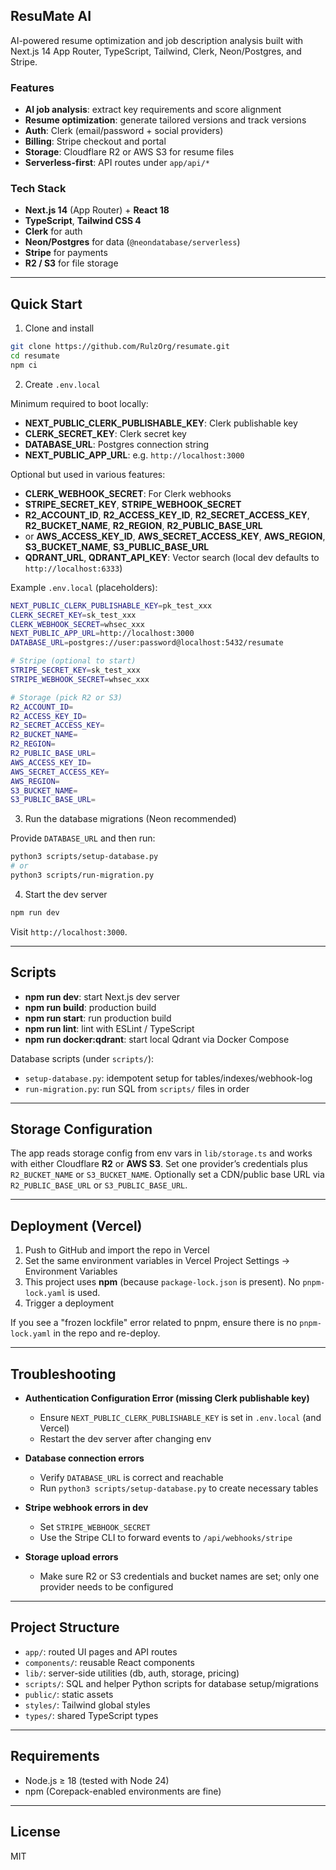 ## ResuMate AI

AI-powered resume optimization and job description analysis built with Next.js 14 App Router, TypeScript, Tailwind, Clerk, Neon/Postgres, and Stripe.

### Features
- **AI job analysis**: extract key requirements and score alignment
- **Resume optimization**: generate tailored versions and track versions
- **Auth**: Clerk (email/password + social providers)
- **Billing**: Stripe checkout and portal
- **Storage**: Cloudflare R2 or AWS S3 for resume files
- **Serverless-first**: API routes under `app/api/*`

### Tech Stack
- **Next.js 14** (App Router) + **React 18**
- **TypeScript**, **Tailwind CSS 4**
- **Clerk** for auth
- **Neon/Postgres** for data (`@neondatabase/serverless`)
- **Stripe** for payments
- **R2 / S3** for file storage

---

## Quick Start

1) Clone and install
```bash
git clone https://github.com/RulzOrg/resumate.git
cd resumate
npm ci
```

2) Create `.env.local`

Minimum required to boot locally:
- **NEXT_PUBLIC_CLERK_PUBLISHABLE_KEY**: Clerk publishable key
- **CLERK_SECRET_KEY**: Clerk secret key
- **DATABASE_URL**: Postgres connection string
- **NEXT_PUBLIC_APP_URL**: e.g. `http://localhost:3000`

Optional but used in various features:
- **CLERK_WEBHOOK_SECRET**: For Clerk webhooks
- **STRIPE_SECRET_KEY**, **STRIPE_WEBHOOK_SECRET**
- **R2_ACCOUNT_ID**, **R2_ACCESS_KEY_ID**, **R2_SECRET_ACCESS_KEY**, **R2_BUCKET_NAME**, **R2_REGION**, **R2_PUBLIC_BASE_URL**
- or **AWS_ACCESS_KEY_ID**, **AWS_SECRET_ACCESS_KEY**, **AWS_REGION**, **S3_BUCKET_NAME**, **S3_PUBLIC_BASE_URL**
- **QDRANT_URL**, **QDRANT_API_KEY**: Vector search (local dev defaults to `http://localhost:6333`)

Example `.env.local` (placeholders):
```bash
NEXT_PUBLIC_CLERK_PUBLISHABLE_KEY=pk_test_xxx
CLERK_SECRET_KEY=sk_test_xxx
CLERK_WEBHOOK_SECRET=whsec_xxx
NEXT_PUBLIC_APP_URL=http://localhost:3000
DATABASE_URL=postgres://user:password@localhost:5432/resumate

# Stripe (optional to start)
STRIPE_SECRET_KEY=sk_test_xxx
STRIPE_WEBHOOK_SECRET=whsec_xxx

# Storage (pick R2 or S3)
R2_ACCOUNT_ID=
R2_ACCESS_KEY_ID=
R2_SECRET_ACCESS_KEY=
R2_BUCKET_NAME=
R2_REGION=
R2_PUBLIC_BASE_URL=
AWS_ACCESS_KEY_ID=
AWS_SECRET_ACCESS_KEY=
AWS_REGION=
S3_BUCKET_NAME=
S3_PUBLIC_BASE_URL=
```

3) Run the database migrations (Neon recommended)

Provide `DATABASE_URL` and then run:
```bash
python3 scripts/setup-database.py
# or
python3 scripts/run-migration.py
```

4) Start the dev server
```bash
npm run dev
```

Visit `http://localhost:3000`.

---

## Scripts
- **npm run dev**: start Next.js dev server
- **npm run build**: production build
- **npm run start**: run production build
- **npm run lint**: lint with ESLint / TypeScript
- **npm run docker:qdrant**: start local Qdrant via Docker Compose

Database scripts (under `scripts/`):
- `setup-database.py`: idempotent setup for tables/indexes/webhook-log
- `run-migration.py`: run SQL from `scripts/` files in order

---

## Storage Configuration
The app reads storage config from env vars in `lib/storage.ts` and works with either Cloudflare **R2** or **AWS S3**. Set one provider’s credentials plus `R2_BUCKET_NAME` or `S3_BUCKET_NAME`. Optionally set a CDN/public base URL via `R2_PUBLIC_BASE_URL` or `S3_PUBLIC_BASE_URL`.

---

## Deployment (Vercel)
1) Push to GitHub and import the repo in Vercel
2) Set the same environment variables in Vercel Project Settings → Environment Variables
3) This project uses **npm** (because `package-lock.json` is present). No `pnpm-lock.yaml` is used.
4) Trigger a deployment

If you see a "frozen lockfile" error related to pnpm, ensure there is no `pnpm-lock.yaml` in the repo and re-deploy.

---

## Troubleshooting
- **Authentication Configuration Error (missing Clerk publishable key)**
  - Ensure `NEXT_PUBLIC_CLERK_PUBLISHABLE_KEY` is set in `.env.local` (and Vercel)
  - Restart the dev server after changing env

- **Database connection errors**
  - Verify `DATABASE_URL` is correct and reachable
  - Run `python3 scripts/setup-database.py` to create necessary tables

- **Stripe webhook errors in dev**
  - Set `STRIPE_WEBHOOK_SECRET`
  - Use the Stripe CLI to forward events to `/api/webhooks/stripe`

- **Storage upload errors**
  - Make sure R2 or S3 credentials and bucket names are set; only one provider needs to be configured

---

## Project Structure
- `app/`: routed UI pages and API routes
- `components/`: reusable React components
- `lib/`: server-side utilities (db, auth, storage, pricing)
- `scripts/`: SQL and helper Python scripts for database setup/migrations
- `public/`: static assets
- `styles/`: Tailwind global styles
- `types/`: shared TypeScript types

---

## Requirements
- Node.js ≥ 18 (tested with Node 24)
- npm (Corepack-enabled environments are fine)

---

## License
MIT


